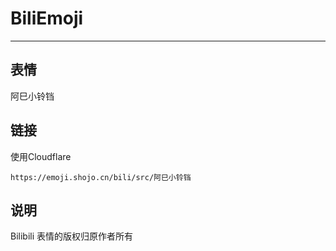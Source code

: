 # BiliEmoji
---
## 表情
阿巳小铃铛
## 链接
使用Cloudflare
```
https://emoji.shojo.cn/bili/src/阿巳小铃铛
```
## 说明
Bilibili 表情的版权归原作者所有
